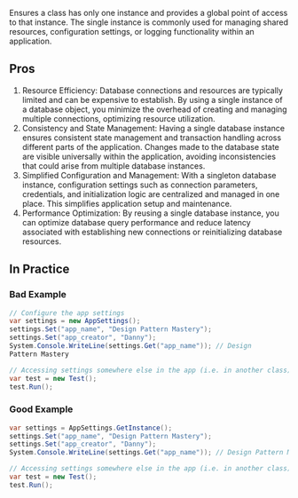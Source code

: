 Ensures a class has only one instance and provides a global point of access to that instance. The single instance is commonly used for managing shared resources, configuration settings, or logging functionality within an application.

## Pros

1. Resource Efficiency: Database connections and resources are typically limited and can be expensive to establish. By using a single instance of a database object, you minimize the overhead of creating and managing multiple connections, optimizing resource utilization.
2. Consistency and State Management: Having a single database instance ensures consistent state management and transaction handling across different parts of the application. Changes made to the database state are visible universally within the application, avoiding inconsistencies that could arise from multiple database instances.
3. Simplified Configuration and Management: With a singleton database instance, configuration settings such as connection parameters, credentials, and initialization logic are centralized and managed in one place. This simplifies application setup and maintenance.
4. Performance Optimization: By reusing a single database instance, you can optimize database query performance and reduce latency associated with establishing new connections or reinitializing database resources.

## In Practice

### Bad Example

```cs
// Configure the app settings
var settings = new AppSettings();
settings.Set("app_name", "Design Pattern Mastery");
settings.Set("app_creator", "Danny");
System.Console.WriteLine(settings.Get("app_name")); // Design
Pattern Mastery

// Accessing settings somewhere else in the app (i.e. in another class)...
var test = new Test();
test.Run();
```

### Good Example

```cs
var settings = AppSettings.GetInstance();
settings.Set("app_name", "Design Pattern Mastery");
settings.Set("app_creator", "Danny");
System.Console.WriteLine(settings.Get("app_name")); // Design Pattern Mastery

// Accessing settings somewhere else in the app (i.e. in another class)...
var test = new Test();
test.Run();
```
